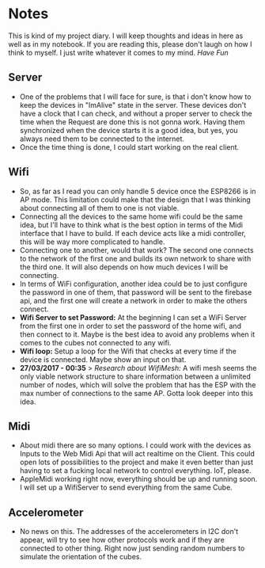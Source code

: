 # Notes
This is kind of my project diary. I will keep thoughts and ideas in here as well as in my notebook. If you are reading this, please don't laugh on how I think to myself. I just write whatever it comes to my mind. *Have Fun*

## Server
- One of the problems that I will face for sure, is that i don't know how to keep the devices in "ImAlive" state in the server. These devices don't have a clock that I can check, and without a proper server to check the time when the Request are done this is not gonna work. Having them synchronized when the device starts it is a good idea, but yes, you always need them to be connected to the internet.
- Once the time thing is done, I could start working on the real client.

## Wifi
- So, as far as I read you can only handle 5 device once the ESP8266 is in AP mode. This limitation could make that the design that I was thinking about connecting all of them to one is not viable.
- Connecting all the devices to the same home wifi could be the same idea, but I'll have to think what is the best option in terms of the Midi interface that I have to build. If each device acts like a midi controller, this will be way more complicated to handle.
- Connecting one to another, would that work? The second one connects to the network of the first one and builds its own network to share with the third one. It will also depends on how much devices I will be connecting.
- In terms of WiFi configuration, another idea could be to just configure the password in one of them, that password will be sent to the firebase api, and the first one will create a network in order to make the others connect.
- **Wifi Server to set Password:** At the beginning I can set a WiFi Server from the first one in order to set the password of the home wifi, and then connect to it. Maybe is the best idea to avoid any problems when it comes to the cubes not connected to any wifi.
- **Wifi loop:** Setup a loop for the Wifi that checks at every time if the device is connected. Maybe show an input on that.
- **27/03/2017 - 00:35** > *Research about WifiMesh:* A wifi mesh seems the only viable network structure to share information between a unlimited number of nodes, which will solve the problem that has the ESP with the max number of connections to the same AP. Gotta look deeper into this idea.

## Midi
- About midi there are so many options. I could work with the devices as Inputs to the Web Midi Api that will act realtime on the Client. This could open lots of possibilities to the project and make it even better than just having to set a fucking local network to control everything. IoT, please.
- AppleMidi working right now, everything should be up and running soon. I will set up a WifiServer to send everything from the same Cube.

## Accelerometer
- No news on this. The addresses of the accelerometers in I2C don't appear, will try to see how other protocols work and if they are connected to other thing. Right now just sending random numbers to simulate the orientation of the cubes.
